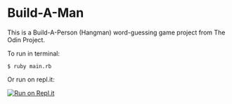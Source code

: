 # Build-A-Man

This is a Build-A-Person (Hangman) word-guessing game project from The Odin Project.

To run in terminal:
```
$ ruby main.rb
```

Or run on repl.it:

[![Run on Repl.it](https://repl.it/badge/github/helloeduardo/build_a_person)](https://repl.it/github/helloeduardo/build_a_person)
